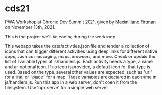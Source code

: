 # cds21
PWA Workshop at Chrome Dev Summit 2021, given by [Maximiliano Firtman](https://twitter.com/firt) on November 10th, 2021.

This is the project we'll be coding during the workshop.

This webapp takes the data/activities.json file and render a collection of icons that can trigger different activities using deep links for different native apps, such as messaging, maps, browsers, and more.
Check or update the list of available types at js/handlers.js. 
Each activity needs a type, a name and an optional icon. If no icon is provided, a default icon for that type is used. Based on the type, several other values are expected, such as "url" for a link, or "place" for a map. These variables are declared in each time in js/handlers.js.
Run this app in a web server, don't open it from the filesystem. Use 'npx serve' for a simple web server.

